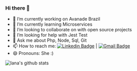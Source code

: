 ### Hi there 👋

- 🔭 I’m currently working on Avanade Brazil
- 🌱 I’m currently learning Microservices
- 👯 I’m looking to collaborate on with open source projects
- 🤔 I’m looking for help with Jest Test
- 💬 Ask me about Php, Node, Sql, Git
- 📫 How to reach me: [![Linkedin Badge](https://img.shields.io/badge/-Iana%20Sousa-blue?style=flat-square&logo=Linkedin&logoColor=white&link=https://www.linkedin.com/in/ianasousa/)](https://www.linkedin.com/in/ianasousa/) 
| 
[![Gmail Badge](https://img.shields.io/badge/-ianasousati@gmail.com-c14438?style=flat-square&logo=Gmail&logoColor=white&link=mailto:ianasousati@gmail.com)](mailto:ianasousati@gmail.com)
- 😄 Pronouns: She :)

![Iana's github stats](https://github-readme-stats.vercel.app/api/top-langs/?username=IanaCris&layout=compact&langs_count=7&theme=dark)


<!--
**IanaCris/IanaCris** is a ✨ _special_ ✨ repository because its `README.md` (this file) appears on your GitHub profile.

Here are some ideas to get you started:

- 🔭 I’m currently working on ...
- 🌱 I’m currently learning ...
- 👯 I’m looking to collaborate on ...
- 🤔 I’m looking for help with ...
- 💬 Ask me about ...
- 📫 How to reach me: ...
- 😄 Pronouns: ...
- ⚡ Fun fact: ...
-->
